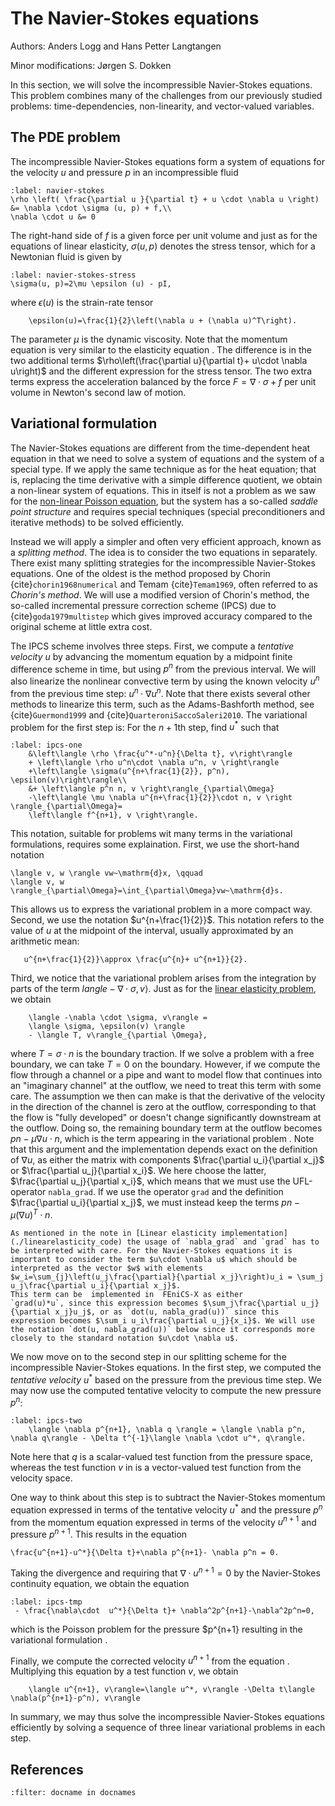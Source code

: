 # The Navier-Stokes equations
Authors: Anders Logg and Hans Petter Langtangen

Minor modifications: Jørgen S. Dokken

In this section, we will solve the incompressible Navier-Stokes equations. This problem combines many of the challenges from our previously studied problems: time-dependencies, non-linearity, and vector-valued variables.

## The PDE problem

The incompressible Navier-Stokes equations form a system of equations for the velocity $u$ and pressure $p$ in an  incompressible fluid
```{math}
:label: navier-stokes
\rho \left( \frac{\partial u }{\partial t} + u \cdot \nabla u \right) &= \nabla \cdot \sigma (u, p) + f,\\
\nabla \cdot u &= 0 
```
The right-hand side of $f$ is a given force per unit volume and just as for the equations of linear elasticity, $\sigma(u,p)$ denotes the stress tensor, which for a Newtonian fluid is given by
```{math}
:label: navier-stokes-stress
\sigma(u, p)=2\mu \epsilon (u) - pI,
```
where $\epsilon(u)$ is the strain-rate tensor
```{math}
    \epsilon(u)=\frac{1}{2}\left(\nabla u + (\nabla u)^T\right).
```
The parameter $\mu$ is the dynamic viscosity. Note that the momentum equation [](navier-stokes) is very similar to the elasticity equation [](elasticity-PDE). The difference is in the two additional terms $\rho\left(\frac{\partial u}{\partial t}+ u\cdot \nabla u\right)$ and the different expression for the stress tensor. The two extra terms express the acceleration balanced by the force $F=\nabla \cdot \sigma + f$ per unit volume in Newton's second law of motion.

## Variational formulation
The Navier-Stokes equations are different from the time-dependent heat equation in that we need to solve a system of equations and the system of a special type. If we apply the same technique as for the heat equation; that is, replacing the time derivative with a simple difference quotient, we obtain a non-linear system of equations. This in itself is not a problem as we saw for the [non-linear Poisson equation](./nonlinpoisson.md), but the system has a so-called *saddle point structure* and requires special techniques (special preconditioners and iterative methods) to be solved efficiently.

Instead we will apply a simpler and often very efficient approach, known as a *splitting method*. The idea is to consider the two equations in [](navier-stokes) separately. There exist many splitting strategies for the incompressible Navier-Stokes equations. One of the oldest is the method proposed by Chorin {cite}`chorin1968numerical` and Temam {cite}`Temam1969`, often referred to as *Chorin's method*. We will use a modified version of Chorin's method, the so-called incremental pressure correction scheme (IPCS) due to {cite}`goda1979multistep` which gives improved accuracy compared to the original scheme at little extra cost.

The IPCS scheme involves three steps. First, we compute a *tentative velocity $u$* by advancing the momentum equation by a midpoint finite difference scheme in time, but using $p^n$ from the previous interval. We will also linearize the nonlinear convective term by using the known velocity $u^n$ from the previous time step: $u^n\cdot \nabla u^n$. Note that there exists several other methods to linearize this term, such as the Adams-Bashforth method, see {cite}`Guermond1999` and {cite}`QuarteroniSaccoSaleri2010`. The variational problem for the first step is: For the $n+1$th step, find $u^*$ such that
```{math}
:label: ipcs-one
    &\left\langle \rho \frac{u^*-u^n}{\Delta t}, v\right\rangle
    + \left\langle \rho u^n\cdot \nabla u^n, v \right\rangle
    +\left\langle \sigma(u^{n+\frac{1}{2}}, p^n), \epsilon(v)\right\rangle\\
    &+ \left\langle p^n n, v \right\rangle_{\partial\Omega}
    -\left\langle \mu \nabla u^{n+\frac{1}{2}}\cdot n, v \right \rangle_{\partial\Omega}=
    \left\langle f^{n+1}, v \right\rangle.
```
This notation, suitable for problems wit many terms in the variational formulations, requires some explaination. 
First, we use the short-hand notation
```{math}
\langle v, w \rangle vw~\mathrm{d}x, \qquad
\langle v, w \rangle_{\partial\Omega}=\int_{\partial\Omega}vw~\mathrm{d}s.
```
This allows us to express the variational problem in a more compact way. Second, we use the notation $u^{n+\frac{1}{2}}$. This notation refers to the value of $u$ at the midpoint of the interval, usually approximated by an arithmetic mean:
```{math}
   u^{n+\frac{1}{2}}\approx \frac{u^{n}+ u^{n+1}}{2}.
```
Third, we notice that the variational problem [](ipcs-one) arises from the integration by parts of the term 
$langle -\nabla \cdot \sigma, v\rangle$. Just as for the [linear elasticity problem](./linearelasticity.md), we obtain
```{math}
    \langle -\nabla \cdot \sigma, v\rangle =
    \langle \sigma, \epsilon(v) \rangle 
    - \langle T, v\rangle_{\partial \Omega},
```
where $T=\sigma \cdot n$ is the boundary traction. If we solve a problem with a free boundary, we can take $T=0$ on the boundary. However, if we compute the flow through a channel or a pipe and want to model flow that continues into an "imaginary channel" at the outflow, we need to treat this term with some care. 
The assumption we then can make is that the derivative of the velocity in the direction of the channel is zero at the outflow, corresponding to that the flow is "fully developed" or doesn't change significantly downstream at the outflow.
Doing so, the remaining boundary term at the outflow becomes 
$pn - \mu \nabla u \cdot n$, which is the term appearing in the variational problem [](ipcs-one). Note that this argument and the implementation depends exact on the definition of $\nabla u$, as either the  matrix with components $\frac{\partial u_i}{\partial x_j}$ or $\frac{\partial u_j}{\partial x_i}$.
We here choose the  latter, $\frac{\partial u_j}{\partial x_i}$,
which means that we must use the UFL-operator `nabla_grad`. If we use the operator `grad` and the definition $\frac{\partial u_i}{\partial x_j}$, we must instead keep the terms $pn-\mu(\nabla u)^T \cdot n$.

```{admonition} The usage of "nabla_grad" and "grad"
As mentioned in the note in [Linear elasticity implementation](./linearelasticity_code) the usage of `nabla_grad` and `grad` has to be interpreted with care. For the Navier-Stokes equations it is important to consider the term $u\cdot \nabla u$ which should be interpreted as the vector $w$ with elements
$w_i=\sum_{j}\left(u_j\frac{\partial}{\partial x_j}\right)u_i = \sum_j u_j\frac{\partial u_i}{\partial x_j}$. 
This term can be  implemented in  FEniCS-X as either 
`grad(u)*u`, since this expression becomes $\sum_j\frac{\partial u_j}{\partial x_j}u_j$, or as `dot(u, nabla_grad(u))` since this 
expression becomes $\sum_i u_i\frac{\partial u_j}{x_i}$. We will use the notation `dot(u, nabla_grad(u))` below since it corresponds more closely to the standard notation $u\cdot \nabla u$.
```

We now move on to the second step in  our splitting scheme for the incompressible Navier-Stokes equations. In the first step, we computed the *tentative velocity* $u^*$ based on the pressure from the previous time step. 
We may now use the computed tentative velocity to compute the new pressure $p^n$:
```{math}
:label: ipcs-two
    \langle \nabla p^{n+1}, \nabla q \rangle = \langle \nabla p^n, \nabla q\rangle - \Delta t^{-1}\langle \nabla \cdot u^*, q\rangle.
```
Note here that $q$ is a scalar-valued test function from the pressure space, whereas the test function $v$ in [](ipcs-one) is a vector-valued test function from the velocity space.

One way to think about this step is to subtract the Navier-Stokes momentum equation [](navier-stokes) expressed in terms of the tentative velocity $u^*$ and the pressure $p^n$ from the momentum equation expressed in terms of the velocity $u^{n+1}$ and pressure $p^{n+1}$. This results in the equation
```{math}
\frac{u^{n+1}-u^*}{\Delta t}+\nabla p^{n+1}- \nabla p^n = 0.
```
Taking the divergence and requiring that $\nabla \cdot u^{n+1}=0$ by the Navier-Stokes continuity equation, we obtain the equation
```{math}
:label: ipcs-tmp
 - \frac{\nabla\cdot  u^*}{\Delta t}+ \nabla^2p^{n+1}-\nabla^2p^n=0,
```
which is the Poisson problem for the pressure $p^{n+1} resulting in the variational formulation [](ipcs-two).

Finally, we compute the corrected velocity $u^{n+1}$ from the equation [](ipcs-tmp). Multiplying this equation by a test function $v$, we obtain
```{math}
    \langle u^{n+1}, v\rangle=\langle u^*, v\rangle -\Delta t\langle \nabla(p^{n+1}-p^n), v\rangle
```

In summary, we may thus solve the incompressible Navier-Stokes equations efficiently by solving a sequence of three linear variational problems in each step.

## References
```{bibliography}
:filter: docname in docnames
```